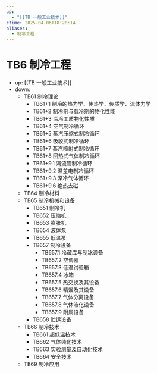 ```yaml
---
up:
  - "[[TB 一般工业技术]]"
ctime: 2025-04-06T18:20:14
aliases:
  - 制冷工程
---
```


# TB6 制冷工程

- up: [[TB 一般工业技术]]
- down:	
	- TB61 制冷理论
		- TB61+1 制冷的热力学、传热学、传质学、流体力学
		- TB61+2 制冷剂与载冷剂的物化性能
		- TB61+3 深冷工质物化性质
		- TB61+4 空气制冷循环
		- TB61+5 蒸汽压缩式制冷循环
		- TB61+6 吸收式制冷循环
		- TB61+7 蒸汽喷射式制冷循环
		- TB61+8 回热式气体制冷循环
		- TB61+9.1 涡流管制冷循环
		- TB61+9.2 温差电制冷循环
		- TB61+9.3 深冷气体循环
		- TB61+9.6 绝热去磁
	- TB64 制冷材料
	- TB65 制冷机械和设备
		- TB651 制冷机
		- TB652 压缩机
		- TB653 膨胀机
		- TB654 液体泵
		- TB655 低温泵
		- TB657 制冷设备
			- TB657.1 冷藏库与制冰设备
			- TB657.2 空调器
			- TB657.3 低温试验箱
			- TB657.4 冰箱
			- TB657.5 热交换及其设备
			- TB657.6 精馏及其设备
			- TB657.7 气体分离设备
			- TB657.8 气体液化设备
			- TB657.9 附属设备
		- TB658 贮运设备
	- TB66 制冷技术
		- TB661 超低温技术
		- TB662 气体纯化技术
		- TB663 实验测量及自动化技术
		- TB664 安全技术
	- TB69 制冷应用
	
